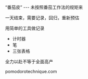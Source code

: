 “番茄皮” --- 未按照番茄工作法的规矩来

一天结束，需要记录，回归，重新预估

用简单的工具做记录
- 计时器
- 笔
- 三张表格

全力以赴不等于全面高产

pomodorotechnique.com


